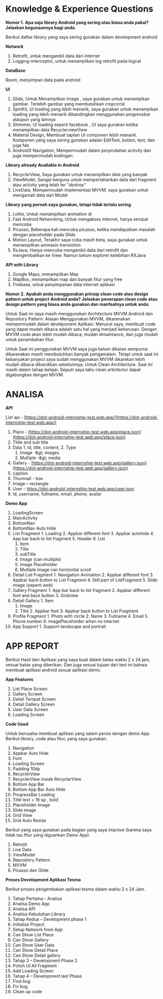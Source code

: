 # **Knowledge &amp; Experience Questions**

**Nomor 1.**  **Apa saja library Android yang sering atau biasa anda pakai? Jelaskan kegunaannya bagi**
**anda.**

Berikut daftar library yang saya sering gunakan dalam development android

**Network**

1. Retrofit, untuk mengambil data dari internet
2. Logging-interceptor, untuk menampilkan log retrofit pada logcat

**DataBase**

Room, menyimpan data pada android

**UI**

1. Glide, Untuk Menampilkan Image , saya gunakan untuk menampikan gambar. Terlebih gambar yang membutuhkan _cropcircle_
2. SpinKit, UI loading yang lebih menarik, saya gunakan untuk menampikan loading yang lebih menarik dibandingkan menggunakan _progressbar_ ataupun yang lainnya
3. Shimmer, UI loading seperti facebook , UI saya gunakan ketika menampilkan data RecyclerviewView
4. Material Design, Membuat tapilan UI componen lebih menarik. Komponen yang saya sering gunakan adalan EditText, button, text, dan juga fab
5. AndroidX Navigation, Mempermudah dalam perpindahan activity dan juga mempermudah kodingan.

**Library already Available in Android**

1. RecyclerView, Saya gunakan untuk menampilkan data yang banyak
2. ViewModel, Sangat berguna untuk mempertahankan data dari fragment atau activity yang telah ter &quot;_destroy_&quot;
3. LiveData, Mempermudah implementasi MVVM, saya gunakan untuk mengamati data dari Model

**Library yang pernah saya gunakan, tetapi tidak terlalu sering**

1. Lottie, Untuk menampilkan animation di
2. Fast Android Networking, Untuk mengakses internet, hanya sempat mencoba
3. Picasso, Beberapa kali mencoba picasso, ketika mendapatkan masalah dengan placeholder pada Glide
4. Motion Layout, Terakhir saya coba masih beta, saya gunakan untuk menampilkan animasio transistion
5. RxJava, Hanya mencoba mengambil data dari retrofit dan mengembalikan ke View. Namun belum explorer kelebihan RXJava

**API with Library**

1. Google Maps, menampilkan Map
2. MapBox, menampilkan map dan banyak fitur yang free
3. Firebase, untuk penyimpanan data internet aplikasi

**Nomor 2.**  **Apakah anda menggunakan prinsip clean code atau design pattern untuk project**
**Android anda? Jelaskan penerapan clean code atau design pattern yang biasa anda**
**gunakan dan manfaatnya untuk anda.**

Untuk Saat ini saya masih menggunakan Architecture MVVM Android dan Repository Pattern. Alasan Menggunakan MVVM, dikarenakan mempermudah dalam develpoment Aplikasi. Menurut saya, membuat code yang dapat mudah dibaca adalah satu hal yang menjadi keharusan. Dengan MVVM code akan lebih mudah dibaca, mudah dimaintance, dan juga mudah untuk penambahan fitur.

Untuk Saat ini penggunakan MVVM saya juga belum dikatan sempurna dikarenakan masih membutuhkan banyak pengamalam. Tetapi untuk saat ini kebanyakan project saya sudah menggunakan MVVM dikarekan lebih mudah dibaca dibandikan sebelumnya. Untuk Clean Architecture. Saat ini masih dalam tahap belajar. Sejauh saya tahu clean artictectur dapat digabungkan dengan MVVM.

# **ANALISA**

**API**

List api - [https://dot-android-internship-test.web.app/](https://dot-android-internship-test.web.app/)

1. Place - [https://dot-android-internship-test.web.app/place.json](https://dot-android-internship-test.web.app/place.json)
  1. Titile and sub title
  2. Data
    1. Id, title, content,
    2. Type
      1. Image -\&gt; images
      2. Multiple -\&gt; media
2. Gallery - [https://dot-android-internship-test.web.app/gallery.json](https://dot-android-internship-test.web.app/gallery.json)
  1. caption
  2. Thumnail - box
  3. Image – rectangle
3. User – https://dot-android-internship-test.web.app/user.json
  1. Id, username, fullname, email, phone, avatar

**Demo App**

1. LoadingScreen
2. MainActivity
  1. BottomNav
  2. BottomNav Auto Hide
  3. List Fragment
    1. Loading
    2. Appbar different font
    3. Appbar autohide
    4. App bar back to list fragment
    5. Header
    6. List
      1. Item
        1. Title
        2. subTitle
        3. Image (can multiple)
        4. Image Placeholder
      2. Multiple image can horizontal scroll
  4. Detail List Fragment
    1. Navigation Animation
    2. Appbar different font
    3. Appbar back button to List Fragment
    4. Still part of ListFragment
    5. Slide image (seperti web)
  5. Gallery Fragment
    1. App bar back to list fragment
    2. Appbar different font and back button
    3. Gridview
  6. Detail Gallery
    1. Item
      1. Image
      2. Title
    2. Appbar font
    3. Appbar back button to List Fragment
  7. Profile Fragment
    1. Photo with circle
    2. Name
    3. Fullname
    4. Email
    5. Phone number
    6. imagePlaceholder when no internet
  8. App Support
    1. Support landscape and portrait

# **APP REPORT**

Berikut Hasil dari Aplikasi yang saya buat dalam batas waktu 2 x 24 jam, sesuai batas yang diberikan. Dan juga sesuai tujuan dari test ini bahwa membuat aplikasi android sesuai aplikasi demo.

**App Features**

1. List Place Screen
2. Gallery Screen
3. Detail Tempat Screen
4. Detail Gallery Screen
5. User Data Screen
6. Loading Screen

**Code Used**

Untuk berusaha membuat aplikasi yang salam persis dengan demo App. Berikut library, code atau fitur, yang saya gunakan.

1. Navigation
2. Appbar Auto Hide
3. Font
4. Loading Screen
5. Padding 10dp
6. RecyclerView
7. RecyclerView inside RecyclerView
8. Bottom App Bar
9. Bottom App Bar Auto Hide
10. ProgressBar Loading
11. Title text = 16 sp , bold
12. Placeholder image
13. Slide image
14. Grid View
15. Grid Auto Resize

Berikut yang saya gunakan pada bagian yang saya improve (karena saya tidak tau fitur yang diguankan Demo App)

1. Retrotit
2. Live Data
3. ViewModel
4. Repository Pattern
5. MVVM
6. Picasso dan Glide

**Proses Development Aplikasi Tesma**

Berikut proses pengembakan aplikasi tesma dalam waktu 2 x 24 Jam.

1. Tahap Pertama - Analisa
  1. Analisa Demo App
  2. Analisa API
  3. Analisa Kebutuhan Library
2. Tahap Kedua – Development phase 1
  1. Initialize Project
  2. Setup Network from App
  3. Can Show List Place
  4. Can Show Gallery
  5. Can Show User Data
  6. Can Show Detail Place
  7. Can Show Detail gallery
3. Tahap 3 – Development Phase 2
  1. Polish UI All Fragment
  2. Add Loading Screen
4. Tahap 4 – Development last Phase
  1. Find bug
  2. Fix bug
  3. Clean up code